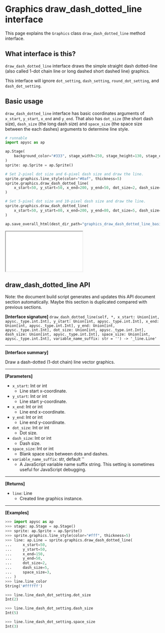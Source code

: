# Graphics draw_dash_dotted_line interface

This page explains the `Graphics` class `draw_dash_dotted_line` method interface.

## What interface is this?

`draw_dash_dotted_line` interface draws the simple straight dash dotted-line (also called 1-dot chain line or long dashed short dashed line) graphics.

This interface will ignore `dot_setting`, `dash_setting`, `round_dot_setting`, and `dash_dot_setting`.

## Basic usage

`draw_dash_dotted_line` interface has basic coordinates arguments of `x_start`, `y_start`, `x_end` and `y_end`. That also has `dot_size` (the short dash size), `dash_size` (the long dash size) and `space_size` (the space size between the each dashes) arguments to determine line style.

```py
# runnable
import apysc as ap

ap.Stage(
    background_color="#333", stage_width=250, stage_height=130, stage_elem_id="stage"
)
sprite: ap.Sprite = ap.Sprite()

# Set 2-pixel dot size and 6-pixel dash size and draw the line.
sprite.graphics.line_style(color="#0af", thickness=5)
sprite.graphics.draw_dash_dotted_line(
    x_start=50, y_start=50, x_end=200, y_end=50, dot_size=2, dash_size=6, space_size=5
)

# Set 5-pixel dot size and 10-pixel dash size and draw the line.
sprite.graphics.draw_dash_dotted_line(
    x_start=50, y_start=80, x_end=200, y_end=80, dot_size=5, dash_size=10, space_size=5
)

ap.save_overall_html(dest_dir_path="graphics_draw_dash_dotted_line_basic_usage/")
```

<iframe src="static/graphics_draw_dash_dotted_line_basic_usage/index.html" width="250" height="130"></iframe>


## draw_dash_dotted_line API

<!-- Docstring: apysc._display.graphics.Graphics.draw_dash_dotted_line -->

<span class="inconspicuous-txt">Note: the document build script generates and updates this API document section automatically. Maybe this section is duplicated compared with previous sections.</span>

**[Interface signature]** `draw_dash_dotted_line(self, *, x_start: Union[int, apysc._type.int.Int], y_start: Union[int, apysc._type.int.Int], x_end: Union[int, apysc._type.int.Int], y_end: Union[int, apysc._type.int.Int], dot_size: Union[int, apysc._type.int.Int], dash_size: Union[int, apysc._type.int.Int], space_size: Union[int, apysc._type.int.Int], variable_name_suffix: str = '') -> '_line.Line'`<hr>

**[Interface summary]**

Draw a dash-dotted (1-dot chain) line vector graphics.<hr>

**[Parameters]**

- `x_start`: Int or int
  - Line start x-coordinate.
- `y_start`: Int or int
  - Line start y-coordinate.
- `x_end`: Int or int
  - Line end x-coordinate.
- `y_end`: Int or int
  - Line end y-coordinate.
- `dot_size`: Int or int
  - Dot size.
- `dash_size`: Int or int
  - Dash size.
- `space_size`: Int or int
  - Blank space size between dots and dashes.
- `variable_name_suffix`: str, default ''
  - A JavaScript variable name suffix string. This setting is sometimes useful for JavaScript debugging.

<hr>

**[Returns]**

- `line`: Line
  - Created line graphics instance.

<hr>

**[Examples]**

```py
>>> import apysc as ap
>>> stage: ap.Stage = ap.Stage()
>>> sprite: ap.Sprite = ap.Sprite()
>>> sprite.graphics.line_style(color="#fff", thickness=5)
>>> line: ap.Line = sprite.graphics.draw_dash_dotted_line(
...     x_start=50,
...     y_start=50,
...     x_end=150,
...     y_end=50,
...     dot_size=2,
...     dash_size=5,
...     space_size=3,
... )
>>> line.line_color
String('#ffffff')

>>> line.line_dash_dot_setting.dot_size
Int(2)

>>> line.line_dash_dot_setting.dash_size
Int(5)

>>> line.line_dash_dot_setting.space_size
Int(3)
```